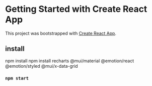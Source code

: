 # Getting Started with Create React App

This project was bootstrapped with [Create React App](https://github.com/facebook/create-react-app).

## install

npm install
npm install recharts @mui/material @emotion/react @emotion/styled @mui/x-data-grid

### `npm start`
